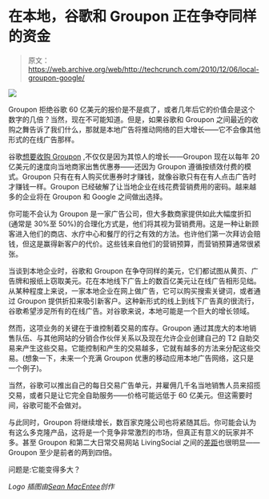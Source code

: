 # 在本地，谷歌和 Groupon 正在争夺同样的资金

> 原文：<https://web.archive.org/web/http://techcrunch.com/2010/12/06/local-groupon-google/>

![](img/853bc1ca3bb330d518d48838aaafc2e7.png)

Groupon 拒绝谷歌 60 亿美元的报价是不是疯了，或者几年后它的价值会是这个数字的几倍？当然，现在不可能知道。但是，如果谷歌和 Groupon 之间最近的收购之舞告诉了我们什么，那就是本地广告将推动网络的巨大增长——它不会像其他形式的在线广告那样。

谷歌[想要收购 Groupon](https://web.archive.org/web/20230202222928/https://techcrunch.com/2010/11/30/why-google-groupon/) ,不仅仅是因为其惊人的增长——Groupon 现在以每年 20 亿美元的速度向当地商家出售优惠券——还因为 Groupon 遵循按绩效付费的模式。Groupon 只有在有人购买优惠券时才赚钱，就像谷歌只有在有人点击广告时才赚钱一样。Groupon 已经破解了让当地企业在线花费营销费用的密码。越来越多的企业将在 Groupon 和 Google 之间做出选择。

你可能不会认为 Groupon 是一家广告公司，但大多数商家提供如此大幅度折扣(通常是 30%至 50%)的合理化方式是，他们将其视为营销费用。这是一种让新顾客进入他们的商店、水疗中心和餐厅的行之有效的方法。也许他们第一次拜访会赔钱，但这是赢得新客户的代价。这些钱来自他们的营销预算，而营销预算通常很紧张。

当谈到本地企业时，谷歌和 Groupon 在争夺同样的美元，它们都试图从黄页、广告牌和报纸上窃取美元。花在本地线下广告上的数百亿美元让在线广告相形见绌。从某种程度上来说，一家本地企业在网上做广告，它可以购买搜索关键词，或者通过 Groupon 提供折扣来吸引新客户。这种新形式的线上到线下广告真的很流行，谷歌希望涉足所有的在线广告。对谷歌来说，本地可能是一个巨大的增长领域。

然而，这项业务的关键在于谁控制着交易的库存。Groupon 通过其庞大的本地销售队伍、与其他网站的分销合作伙伴关系以及现在允许企业创建自己的 T2 自助交易来产生这些交易。它能控制和产生的交易越多，它就有越多的方法来分配这些交易。(想象一下，未来一个充满 Groupon 优惠的移动应用本地广告网络，这只是一个例子)。

当然，谷歌可以推出自己的每日交易广告单元，并雇佣几千名当地销售人员来招揽交易，或者只是让它完全自助服务——价格可能远低于 60 亿美元。但这需要时间，谷歌可能不会做对。

与此同时，Groupon 将继续增长，数百家克隆公司也将紧随其后。你可能会认为有这么多克隆产品，这将是一个竞争非常激烈的市场，但真正有意义的玩家并不多。甚至 Groupon 和第二大日常交易网站 LivingSocial 之间的[差距](https://web.archive.org/web/20230202222928/https://techcrunch.com/2010/12/02/hitwise-groupon-livingsocial/)也很明显——Groupon 至少是前者的两到四倍。

问题是:它能变得多大？

*Logo 插图由[Sean MacEntee](https://web.archive.org/web/20230202222928/http://www.flickr.com/photos/smemon/5221179589/)创作*